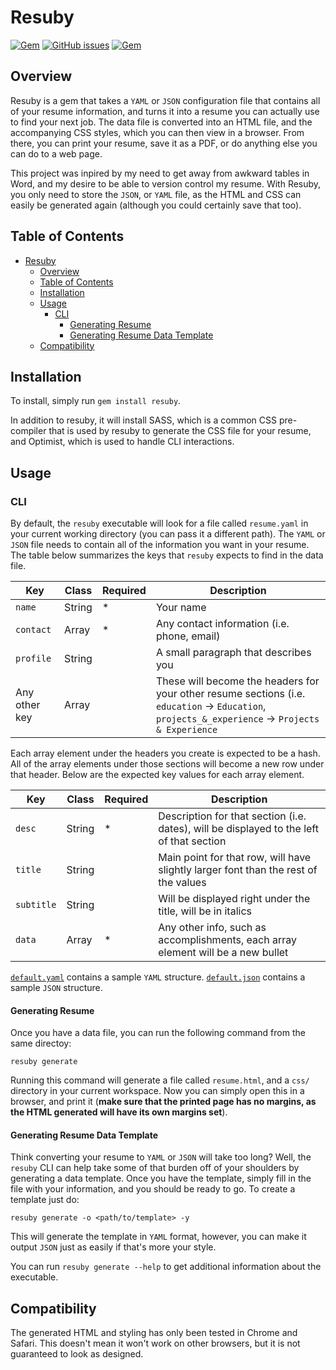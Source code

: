 # Resuby

[![Gem](https://img.shields.io/gem/v/resuby.svg?style=flat-square)](https://rubygems.org/gems/resuby)
[![GitHub issues](https://img.shields.io/github/issues/mardotio/resuby.svg?style=flat-square)](https://github.com/mardotio/resuby/issues)
[![Gem](https://img.shields.io/gem/dtv/resuby.svg?style=flat-square)](https://rubygems.org/gems/resuby)

## Overview

Resuby is a gem that takes a `YAML` or `JSON` configuration file that contains all of your resume information, and turns
it into a resume you can actually use to find your next job. The data file is converted into an HTML file, and the
accompanying CSS styles, which you can then view in a browser. From there, you can print your resume, save it as a PDF,
or do anything else you can do to a web page.

This project was inpired by my need to get away from awkward tables in Word, and my desire to be able to version control
my resume. With Resuby, you only need to store the `JSON`, or `YAML` file, as the HTML and CSS can easily be generated
again (although you could certainly save that too).

## Table of Contents

<!-- TOC -->

- [Resuby](#resuby)
  - [Overview](#overview)
  - [Table of Contents](#table-of-contents)
  - [Installation](#installation)
  - [Usage](#usage)
    - [CLI](#cli)
      - [Generating Resume](#generating-resume)
      - [Generating Resume Data Template](#generating-resume-data-template)
  - [Compatibility](#compatibility)

<!-- /TOC -->

## Installation

To install, simply run `gem install resuby`.

In addition to resuby, it will install SASS, which is a common CSS pre-compiler that is used by resuby to generate the
CSS file for your resume, and Optimist, which is used to handle CLI interactions.

## Usage

### CLI

By default, the `resuby` executable will look for a file called `resume.yaml` in your current working directory (you can
pass it a different path). The `YAML` or `JSON` file needs to contain all of the information you want in your resume.
The table below summarizes the keys that `resuby` expects to find in the data file.

|Key|Class|Required|Description|
|---|-----|--------|-----------|
|`name`|String|*|Your name|
|`contact`|Array|*|Any contact information (i.e. phone, email)|
|`profile`|String||A small paragraph that describes you|
|Any other key|Array||These will become the headers for your other resume sections (i.e. `education` -> `Education`, `projects_&_experience` -> `Projects & Experience`|

Each array element under the headers you create is expected to be a hash. All of the array elements under those sections
will become a new row under that header. Below are the expected key values for each array element.

|Key|Class|Required|Description|
|---|-----|--------|-----------|
|`desc`|String|*|Description for that section (i.e. dates), will be displayed to the left of that section|
|`title`|String||Main point for that row, will have slightly larger font than the rest of the values|
|`subtitle`|String||Will be displayed right under the title, will be in italics|
|`data`|Array|*|Any other info, such as accomplishments,  each array element will be a new bullet|

[`default.yaml`](/examples/default.yaml) contains a sample `YAML` structure. [`default.json`](/examples/default.json)
contains a sample `JSON` structure.

#### Generating Resume

Once you have a data file, you can run the following command from the same directoy:

```
resuby generate
```

Running this command will generate a file called `resume.html`, and a `css/` directory in your current workspace. Now
you can simply open this in a browser, and print it (__make sure that the printed page has no margins, as the HTML
generated will have its own margins set__).

#### Generating Resume Data Template

Think converting your resume to `YAML` or `JSON` will take too long? Well, the `resuby` CLI can help take some of that
burden off of your shoulders by generating a data template. Once you have the template, simply fill in the file with
your information, and you should be ready to go. To create a template just do:

```
resuby generate -o <path/to/template> -y
```

This will generate the template in `YAML` format, however, you can make it output `JSON` just as easily if that's more
your style.

You can run `resuby generate --help` to get additional information about the executable.

## Compatibility

The generated HTML and styling has only been tested in Chrome and Safari. This doesn't mean it won't work on other
browsers, but it is not guaranteed to look as designed.
